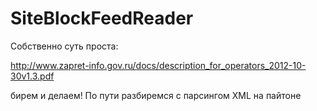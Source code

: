 SiteBlockFeedReader
===================
Собственно суть проста:

http://www.zapret-info.gov.ru/docs/description_for_operators_2012-10-30v1.3.pdf

бирем и делаем!
По пути разбиремся с парсингом XML на пайтоне
